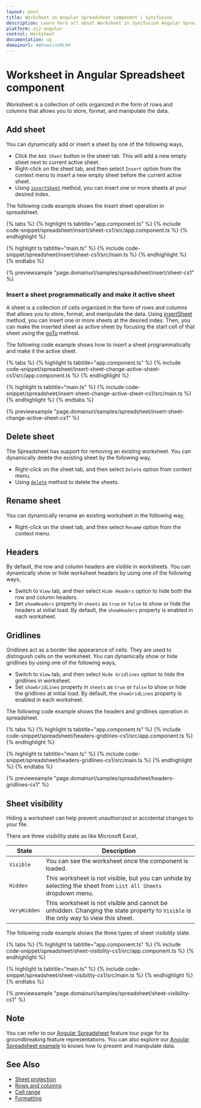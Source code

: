 ```yaml
---
layout: post
title: Worksheet in Angular Spreadsheet component | Syncfusion
description: Learn here all about Worksheet in Syncfusion Angular Spreadsheet component of Syncfusion Essential JS 2 and more.
platform: ej2-angular
control: Worksheet 
documentation: ug
domainurl: ##DomainURL##
---
```


# Worksheet in Angular Spreadsheet component

Worksheet is a collection of cells organized in the form of rows and columns that allows you to store, format, and manipulate the data.

## Add sheet

You can dynamically add or insert a sheet by one of the following ways,

* Click the `Add Sheet` button in the sheet tab. This will add a new empty sheet next to current active sheet.
* Right-click on the sheet tab, and then select `Insert` option from the context menu to insert a new empty sheet before the current active sheet.
* Using [`insertSheet`](https://ej2.syncfusion.com/angular/documentation/api/spreadsheet/#insertsheet) method, you can insert one or more sheets at your desired index.

The following code example shows the insert sheet operation in spreadsheet.

{% tabs %}
{% highlight ts tabtitle="app.component.ts" %}
{% include code-snippet/spreadsheet/insert/sheet-cs1/src/app.component.ts %}
{% endhighlight %}

{% highlight ts tabtitle="main.ts" %}
{% include code-snippet/spreadsheet/insert/sheet-cs1/src/main.ts %}
{% endhighlight %}
{% endtabs %}
  
{% previewsample "page.domainurl/samples/spreadsheet/insert/sheet-cs1" %}

### Insert a sheet programmatically and make it active sheet

A sheet is a collection of cells organized in the form of rows and columns that allows you to store, format, and manipulate the data. Using [insertSheet](https://ej2.syncfusion.com/angular/documentation/api/spreadsheet/#insertsheet) method, you can insert one or more sheets at the desired index. Then, you can make the inserted sheet as active sheet by focusing the start cell of that sheet using the [goTo](https://ej2.syncfusion.com/angular/documentation/api/spreadsheet/#goto) method.

The following code example shows how to insert a sheet programmatically and make it the active sheet.

{% tabs %}
{% highlight ts tabtitle="app.component.ts" %}
{% include code-snippet/spreadsheet/insert-sheet-change-active-sheet-cs1/src/app.component.ts %}
{% endhighlight %}

{% highlight ts tabtitle="main.ts" %}
{% include code-snippet/spreadsheet/insert-sheet-change-active-sheet-cs1/src/main.ts %}
{% endhighlight %}
{% endtabs %}
  
{% previewsample "page.domainurl/samples/spreadsheet/insert-sheet-change-active-sheet-cs1" %}

## Delete sheet

The Spreadsheet has support for removing an existing worksheet. You can dynamically delete the existing sheet by the following way,

* Right-click on the sheet tab, and then select `Delete` option from context menu.
* Using [`delete`](https://ej2.syncfusion.com/angular/documentation/api/spreadsheet/#delete ) method to delete the sheets.

## Rename sheet

You can dynamically rename an existing worksheet in the following way,

* Right-click on the sheet tab, and then select `Rename` option from the context menu.

## Headers

By default, the row and column headers are visible in worksheets. You can dynamically show or hide worksheet headers by using one of the following ways,

* Switch to `View` tab, and then select `Hide Headers` option to hide both the row and column headers.
* Set `showHeaders` property in `sheets` as `true` or `false` to show or hide the headers at initial load. By default, the `showHeaders` property is enabled in each worksheet.

## Gridlines

Gridlines act as a border like appearance of cells. They are used to distinguish cells on the worksheet. You can dynamically show or hide gridlines by using one of the following ways,

* Switch to `View` tab, and then select `Hide Gridlines` option to hide the gridlines in worksheet.
* Set `showGridLines` property in `sheets` as `true` or `false` to show or hide the gridlines at initial load. By default, the `showGridLines` property is enabled in each worksheet.

The following code example shows the headers and gridlines operation in spreadsheet.

{% tabs %}
{% highlight ts tabtitle="app.component.ts" %}
{% include code-snippet/spreadsheet/headers-gridlines-cs1/src/app.component.ts %}
{% endhighlight %}

{% highlight ts tabtitle="main.ts" %}
{% include code-snippet/spreadsheet/headers-gridlines-cs1/src/main.ts %}
{% endhighlight %}
{% endtabs %}
  
{% previewsample "page.domainurl/samples/spreadsheet/headers-gridlines-cs1" %}

## Sheet visibility

Hiding a worksheet can help prevent unauthorized or accidental changes to your file.

There are three visibility state as like Microsoft Excel,

| State | Description |
|-------|---------|
| `Visible` | You can see the worksheet once the component is loaded. |
| `Hidden` | This worksheet is not visible, but you can unhide by selecting the sheet from `List All Sheets` dropdown menu. |
| `VeryHidden` | This worksheet is not visible and cannot be unhidden. Changing the state property to `Visible` is the only way to view this sheet. |

The following code example shows the three types of sheet visibility state.

{% tabs %}
{% highlight ts tabtitle="app.component.ts" %}
{% include code-snippet/spreadsheet/sheet-visibility-cs1/src/app.component.ts %}
{% endhighlight %}

{% highlight ts tabtitle="main.ts" %}
{% include code-snippet/spreadsheet/sheet-visibility-cs1/src/main.ts %}
{% endhighlight %}
{% endtabs %}
  
{% previewsample "page.domainurl/samples/spreadsheet/sheet-visibility-cs1" %}

## Note

You can refer to our [Angular Spreadsheet](https://www.syncfusion.com/angular-ui-components/angular-spreadsheet) feature tour page for its groundbreaking feature representations. You can also explore our [Angular Spreadsheet example](https://ej2.syncfusion.com/angular/demos/#/material/spreadsheet/default) to knows how to present and manipulate data.

## See Also

* [Sheet protection](./protect-sheet)
* [Rows and columns](./rows-and-columns)
* [Cell range](./cell-range)
* [Formatting](./formatting)
